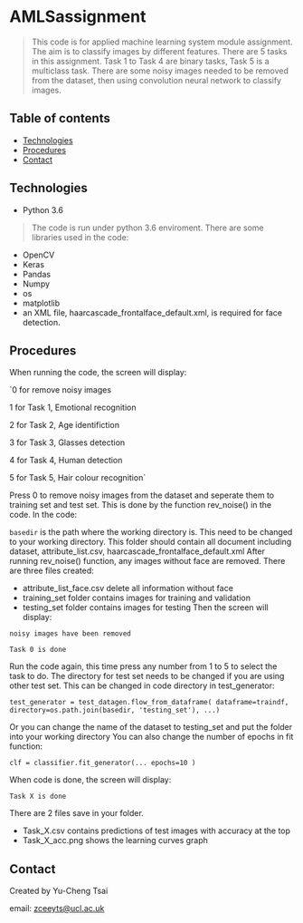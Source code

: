 # AMLSassignment
> This code is for applied machine learning system module assignment. The aim is to classify images by different features.
> There are 5 tasks in this assignment. Task 1 to Task 4 are binary tasks, Task 5 is a multiclass task.
> There are some noisy images needed to be removed from the dataset, then using convolution neural network to classify images.

## Table of contents
* [Technologies](#technologies)
* [Procedures](#procedures)
* [Contact](#contact)

## Technologies
* Python 3.6
> The code is run under python 3.6 enviroment. There are some libraries used in the code:
* OpenCV
* Keras
* Pandas
* Numpy
* os
* matplotlib
* an XML file, haarcascade_frontalface_default.xml, is required for face detection.

## Procedures
When running the code, the screen will display:

`0 for remove noisy images

 1 for Task 1, Emotional recognition
 
 2 for Task 2, Age identifiction
 
 3 for Task 3, Glasses detection
 
 4 for Task 4, Human detection
 
 5 for Task 5, Hair colour recognition`
 

Press 0 to remove noisy images from the dataset and seperate them to training set and test set.
This is done by the function rev_noise() in the code.
In the code:

`basedir` is the path where the working directory is. This need to be changed to your working directory.
This folder should contain all document including dataset, attribute_list.csv, haarcascade_frontalface_default.xml
After running rev_noise() function, any images without face are removed.
There are three files created:
* attribute_list_face.csv delete all information without face
* training_set folder contains images for training and validation
* testing_set folder contains images for testing
Then the screen will display:

`noisy images have been removed`

`Task 0 is done`

Run the code again, this time press any number from 1 to 5 to select the task to do.
The directory for test set needs to be changed if you are using other test set.
This can be changed in code directory in test_generator:

`test_generator = test_datagen.flow_from_dataframe(
        dataframe=traindf,
        directory=os.path.join(basedir, 'testing_set'),
        ...)`
        
Or you can change the name of the dataset to testing_set and put the folder into your working directory
You can also change the number of epochs in fit function:

`clf = classifier.fit_generator(...
                                   epochs=10
                                   )`
                                   
When code is done, the screen will display:

`Task X is done`

There are 2 files save in your folder.
* Task_X.csv contains predictions of test images with accuracy at the top
* Task_X_acc.png shows the learning curves graph

## Contact
Created by Yu-Cheng Tsai

email: zceeyts@ucl.ac.uk
